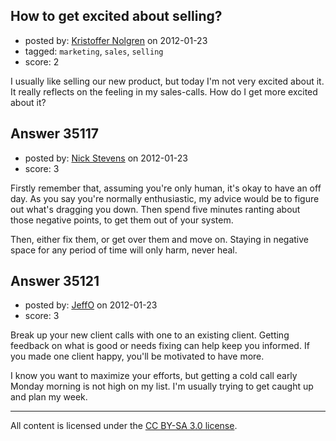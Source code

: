 ## How to get excited about selling?

- posted by: [Kristoffer Nolgren](https://stackexchange.com/users/-1/13628-kristoffer-nolgren) on 2012-01-23
- tagged: `marketing`, `sales`, `selling`
- score: 2

I usually like selling our new product, but today I'm not very excited about it. It really reflects on the feeling in my sales-calls. How do I get more excited about it?


## Answer 35117

- posted by: [Nick Stevens](https://stackexchange.com/users/-1/15902-nick-stevens) on 2012-01-23
- score: 3

Firstly remember that, assuming you're only human, it's okay to have an off day. As you say you're normally enthusiastic, my advice would be to figure out what's dragging you down. Then spend five minutes ranting about those negative points, to get them out of your system.

Then, either fix them, or get over them and move on. Staying in negative space for any period of time will only harm, never heal.


## Answer 35121

- posted by: [JeffO](https://stackexchange.com/users/-1/1796-jeffo) on 2012-01-23
- score: 3

Break up your new client calls with one to an existing client. Getting feedback on what is good or needs fixing can help keep you informed. If you made one client happy, you'll be motivated to have more.

I know you want to maximize your efforts, but getting a cold call early Monday morning is not high on my list. I'm usually trying to get caught up and plan my week.



---

All content is licensed under the [CC BY-SA 3.0 license](https://creativecommons.org/licenses/by-sa/3.0/).
